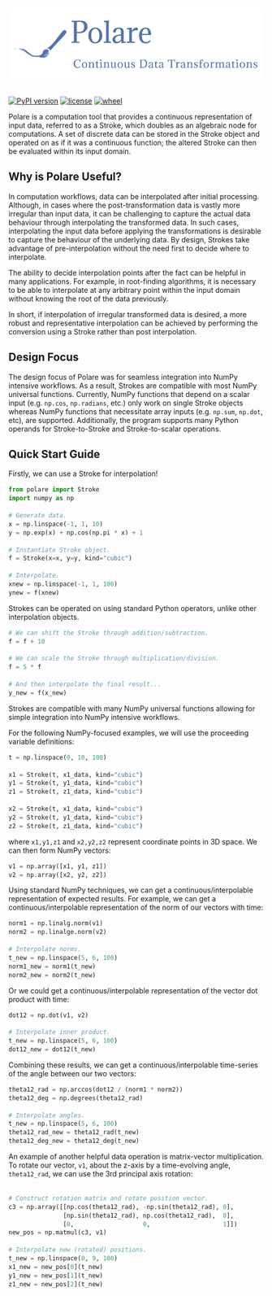 # <img src="/branding/logo/transparent_background_blue.png" height="150"></a>

[![PyPI version](https://badge.fury.io/py/polare.svg)](https://badge.fury.io/py/polare.svg) [![license](https://img.shields.io/github/license/JaiWillems/polare)](https://img.shields.io/github/license/JaiWillems/polare) [![wheel](https://img.shields.io/pypi/wheel/polare)](https://img.shields.io/pypi/wheel/polare)

Polare is a computation tool that provides a continuous representation of input data, referred to as a Stroke, which doubles as an algebraic node for computations. A set of discrete data can be stored in the Stroke object and operated on as if it was a continuous function; the altered Stroke can then be evaluated within its input domain.

## Why is Polare Useful?

In computation workflows, data can be interpolated after initial processing. Although, in cases where the post-transformation data is vastly more irregular than input data, it can be challenging to capture the actual data behaviour through interpolating the transformed data. In such cases, interpolating the input data before applying the transformations is desirable to capture the behaviour of the underlying data. By design, Strokes take advantage of pre-interpolation without the need first to decide where to interpolate.

The ability to decide interpolation points after the fact can be helpful in many applications. For example, in root-finding algorithms, it is necessary to be able to interpolate at any arbitrary point within the input domain without knowing the root of the data previously. 

In short, if interpolation of irregular transformed data is desired, a more robust and representative interpolation can be achieved by performing the conversion using a Stroke rather than post interpolation.

## Design Focus

The design focus of Polare was for seamless integration into NumPy intensive workflows. As a result, Strokes are compatible with most NumPy universal functions. Currently, NumPy functions that depend on a scalar input (e.g. `np.cos`, `np.radians`, etc.) only work on single Stroke objects whereas NumPy functions that necessitate array inputs (e.g. `np.sum`, `np.dot`, etc), are supported. Additionally, the program supports many Python operands for Stroke-to-Stroke and Stroke-to-scalar operations.


## Quick Start Guide

Firstly, we can use a Stroke for interpolation!

```python
from polare import Stroke
import numpy as np

# Generate data.
x = np.linspace(-1, 1, 10)
y = np.exp(x) + np.cos(np.pi * x) + 1

# Instantiate Stroke object.
f = Stroke(x=x, y=y, kind="cubic")

# Interpolate.
xnew = np.linspace(-1, 1, 100)
ynew = f(xnew)
```

Strokes can be operated on using standard Python operators, unlike other interpolation objects.

```python
# We can shift the Stroke through addition/subtraction.
f = f + 10

# We can scale the Stroke through multiplication/division.
f = 5 * f

# And then interpolate the final result...
y_new = f(x_new)
```

Strokes are compatible with many NumPy universal functions allowing for simple integration into NumPy intensive workflows.

For the following NumPy-focused examples, we will use the proceeding variable definitions:

```python
t = np.linspace(0, 10, 100)

x1 = Stroke(t, x1_data, kind="cubic")
y1 = Stroke(t, y1_data, kind="cubic")
z1 = Stroke(t, z1_data, kind="cubic")

x2 = Stroke(t, x1_data, kind="cubic")
y2 = Stroke(t, y1_data, kind="cubic")
z2 = Stroke(t, z1_data, kind="cubic")
```

where `x1,y1,z1` and `x2,y2,z2` represent coordinate points in 3D space. We can then form NumPy vectors:

```python
v1 = np.array([x1, y1, z1])
v2 = np.array([x2, y2, z2])
```

Using standard NumPy techniques, we can get a continuous/interpolable representation of expected results. For example, we can get a continuous/interpolable representation of the norm of our vectors with time:

```python
norm1 = np.linalg.norm(v1)
norm2 = np.linalge.norm(v2)

# Interpolate norms.
t_new = np.linspace(5, 6, 100)
norm1_new = norm1(t_new)
norm2_new = norm2(t_new)
```

Or we could get a continuous/interpolable representation of the vector dot product with time:

```python
dot12 = np.dot(v1, v2)

# Interpolate inner product.
t_new = np.linspace(5, 6, 100)
dot12_new = dot12(t_new)
```

Combining these results, we can get a continuous/interpolable time-series of the angle between our two vectors:

```python
theta12_rad = np.arccos(dot12 / (norm1 * norm2))
theta12_deg = np.degrees(theta12_rad)

# Interpolate angles.
t_new = np.linspace(5, 6, 100)
theta12_rad_new = theta12_rad(t_new)
theta12_deg_new = theta12_deg(t_new)
```

An example of another helpful data operation is matrix-vector multiplication. To rotate our vector, `v1`, about the z-axis by a time-evolving angle, `theta12_rad`, we can use the 3rd principal axis rotation:

```python

# Construct rotation matrix and rotate position vector.
c3 = np.array([[np.cos(theta12_rad), -np.sin(theta12_rad), 0],
               [np.sin(theta12_rad), np.cos(theta12_rad),  0],
               [0,                   0,                    1]])
new_pos = np.matmul(c3, v1)

# Interpolate new (rotated) positions.
t_new = np.linspace(0, 9, 100)
x1_new = new_pos[0](t_new)
y1_new = new_pos[1](t_new)
z1_new = new_pos[2](t_new)
```
